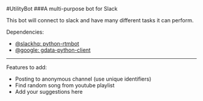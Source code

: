 #UtilityBot
###A multi-purpose bot for Slack

This bot will connect to slack and have many different tasks it can perform.

Dependencies:

* [@slackhq: python-rtmbot](https://github.com/slackhq/python-rtmbot)
* [@google: gdata-python-client](https://github.com/google/gdata-python-client)

-----

Features to add:

* Posting to anonymous channel (use unique identifiers)
* Find random song from youtube playlist
* Add your suggestions here
